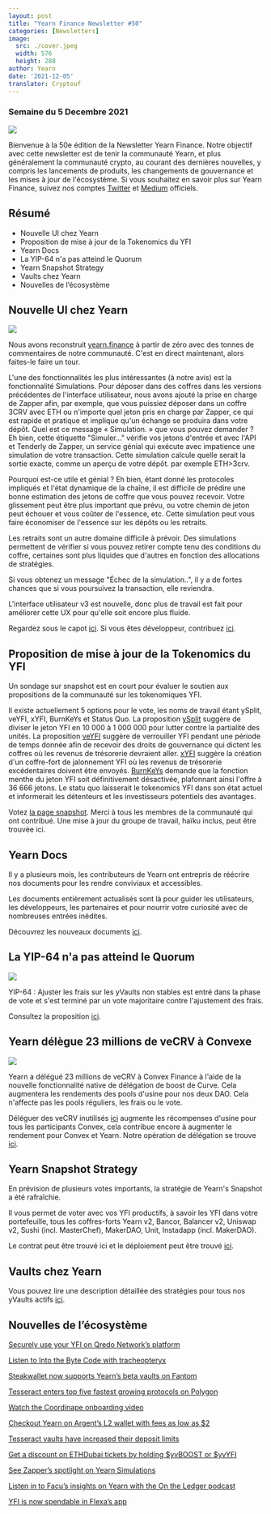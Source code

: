 ```yaml
---
layout: post
title: "Yearn Finance Newsletter #50"
categories: [Newsletters]
image:
  src: ./cover.jpeg
  width: 576
  height: 288
author: Yearn
date: '2021-12-05'
translator: Cryptouf
---
```



### Semaine du 5 Decembre 2021

![](/_posts/_newsletters/Yearn-Finance-Newsletter-50/cover.jpeg?w=880&h=440)

Bienvenue à la 50e édition de la Newsletter Yearn Finance. Notre objectif avec cette newsletter est de tenir la communauté Yearn, et plus généralement la communauté crypto, au courant des dernières nouvelles, y compris les lancements de produits, les changements de gouvernance et les mises à jour de l'écosystème. Si vous souhaitez en savoir plus sur Yearn Finance, suivez nos comptes [Twitter](https://twitter.com/iearnfinance) et [Medium](https://medium.com/iearn) officiels.

## Résumé

- Nouvelle UI chez Yearn
- Proposition de mise à jour de la Tokenomics du YFI
- Yearn Docs
- La YIP-64 n'a pas atteind le Quorum
- Yearn Snapshot Strategy
- Vaults chez Yearn
- Nouvelles de l’écosystème

## Nouvelle UI chez Yearn

![](/_posts/_newsletters/Yearn-Finance-Newsletter-50/image2.jpg?w=1024&h=1024)

Nous avons reconstruit [yearn.finance](https://yearn.finance/) à partir de zéro avec des tonnes de commentaires de notre communauté. C'est en direct maintenant, alors faites-le faire un tour.

L'une des fonctionnalités les plus intéressantes (à notre avis) est la fonctionnalité Simulations. Pour déposer dans des coffres dans les versions précédentes de l'interface utilisateur, nous avons ajouté la prise en charge de Zapper afin, par exemple, que vous puissiez déposer dans un coffre 3CRV avec ETH ou n'importe quel jeton pris en charge par Zapper, ce qui est rapide et pratique et implique qu'un échange se produira dans votre dépôt. Quel est ce message « Simulation. » que vous pouvez demander ? Eh bien, cette étiquette "Simuler..." vérifie vos jetons d'entrée et avec l'API et Tenderly de Zapper, un service génial qui exécute avec impatience une simulation de votre transaction. Cette simulation calcule quelle serait la sortie exacte, comme un aperçu de votre dépôt. par exemple ETH>3crv.

Pourquoi est-ce utile et génial ? Eh bien, étant donné les protocoles impliqués et l'état dynamique de la chaîne, il est difficile de prédire une bonne estimation des jetons de coffre que vous pouvez recevoir. Votre glissement peut être plus important que prévu, ou votre chemin de jeton peut échouer et vous coûter de l'essence, etc. Cette simulation peut vous faire économiser de l'essence sur les dépôts ou les retraits.

Les retraits sont un autre domaine difficile à prévoir. Des simulations permettent de vérifier si vous pouvez retirer compte tenu des conditions du coffre, certaines sont plus liquides que d'autres en fonction des allocations de stratégies.

Si vous obtenez un message "Échec de la simulation..", il y a de fortes chances que si vous poursuivez la transaction, elle reviendra.

L'interface utilisateur v3 est nouvelle, donc plus de travail est fait pour améliorer cette UX pour qu'elle soit encore plus fluide.

Regardez sous le capot [ici](https://medium.com/iearn/yearn-ui-v3-0-a194355bdb1f). Si vous êtes développeur, contribuez [ici](https://github.com/yearn/yearn-finance-v3).

## Proposition de mise à jour de la Tokenomics du YFI

Un sondage sur snapshot est en court pour évaluer le soutien aux propositions de la communauté sur les tokenomiques YFI.

Il existe actuellement 5 options pour le vote, les noms de travail étant ySplit, veYFI, xYFI, BurnKeYs et Status Quo. La proposition [ySplit](https://docs.google.com/document/d/1dAWTkS_ZsXNy7mKKjOFUjILSlLsLz9KhGfLrwVu0GUg/edit) suggère de diviser le jeton YFI en 10 000 à 1 000 000 pour lutter contre la partialité des unités. La proposition [veYFI](https://docs.google.com/document/d/1hoi-IVccOB6iUJYzuApVbyjbQBx8-M0UuzZosb9wlWM/edit) suggère de verrouiller YFI pendant une période de temps donnée afin de recevoir des droits de gouvernance qui dictent les coffres où les revenus de trésorerie devraient aller. [xYFI](https://docs.google.com/document/d/1ev16BXu3bDC8zMSBvHmxMWIeD82ptZck6SJAO5frV5g/edit) suggère la création d'un coffre-fort de jalonnement YFI où les revenus de trésorerie excédentaires doivent être envoyés. [BurnKeYs](https://docs.google.com/document/d/1BqmRsfdfCIaCtNZULdhKqUJzpKdaHE1XOGQlVp2nuSc/edit) demande que la fonction menthe du jeton YFI soit définitivement désactivée, plafonnant ainsi l'offre à 36 666 jetons. Le statu quo laisserait le tokenomics YFI dans son état actuel et informerait les détenteurs et les investisseurs potentiels des avantages.

Votez [la page snapshot](https://yearn.snapshot.page/#/proposal/0x783cb3d57dd59b2827f6a42967375f06504cc947ebaa3c0e495c7b29ffd47aea). Merci à tous les membres de la communauté qui ont contribué. Une mise à jour du groupe de travail, haïku inclus, peut être trouvée ici.

## Yearn Docs

Il y a plusieurs mois, les contributeurs de Yearn ont entrepris de réécrire nos documents pour les rendre conviviaux et accessibles.

Les documents entièrement actualisés sont là pour guider les utilisateurs, les développeurs, les partenaires et pour nourrir votre curiosité avec de nombreuses entrées inédites.

Découvrez les nouveaux documents [ici](https://docs.yearn.finance/).

## La YIP-64 n'a pas atteind le Quorum

![](/_posts/_newsletters/Yearn-Finance-Newsletter-50/image3.jpg?w=1100&h=759)

YIP-64 : Ajuster les frais sur les yVaults non stables est entré dans la phase de vote et s'est terminé par un vote majoritaire contre l'ajustement des frais.

Consultez la proposition [ici](https://snapshot.org/#/ybaby.eth/proposal/0xfe7296601d199b89a8aa53f95d6243ef935d736bea2f13109979d8d5098017d2).

## Yearn délègue 23 millions de veCRV à Convexe

![](/_posts/_newsletters/Yearn-Finance-Newsletter-50/image4.jpg?w=873&h=615)

Yearn a délégué 23 millions de veCRV à Convex Finance à l'aide de la nouvelle fonctionnalité native de délégation de boost de Curve. Cela augmentera les rendements des pools d'usine pour nos deux DAO. Cela n'affecte pas les pools réguliers, les frais ou le vote.

Déléguer des veCRV inutilisés [ici](https://convex-boost-delegation.vercel.app/) augmente les récompenses d'usine pour tous les participants Convex, cela contribue encore à augmenter le rendement pour Convex et Yearn. Notre opération de délégation se trouve [ici](https://etherscan.io/tx/0x4734c879b23c678cb97ba90591e16a14f1f7a2e0a7d71bfa67d2e7bb5d718e5f).

## Yearn Snapshot Strategy

En prévision de plusieurs votes importants, la stratégie de Yearn's Snapshot a été rafraîchie.

Il vous permet de voter avec vos YFI productifs, à savoir les YFI dans votre portefeuille, tous les coffres-forts Yearn v2, Bancor, Balancer v2, Uniswap v2, Sushi (incl. MasterChef), MakerDAO, Unit, Instadapp (incl. MakerDAO).

Le contrat peut être trouvé ici et le déploiement peut être trouvé [ici](https://etherscan.io/address/0xA79e803FffE9DA37477ddaFD7C6F3dbDCa1C566C#code).

## Vaults chez Yearn

Vous pouvez lire une description détaillée des stratégies pour tous nos yVaults actifs [ici](https://medium.com/yearn-state-of-the-vaults/the-vaults-at-yearn-9237905ffed3).

## Nouvelles de l’écosystème

[Securely use your YFI on Qredo Network’s platform](https://twitter.com/QredoNetwork/status/1461031928564436994)

[Listen to Into the Byte Code with tracheopteryx](https://twitter.com/benmercerdev/status/1464347991674863626?s=21)

[Steakwallet now supports Yearn’s beta vaults on Fantom](https://twitter.com/steakwallet/status/1463623834389602311?s=21)

[Tesseract enters top five fastest growing protocols on Polygon](https://twitter.com/marketducky/status/1461734313636945926?s=21)

[Watch the Coordinape onboarding video](https://twitter.com/coordinape/status/1460591450413015043?s=21)

[Checkout Yearn on Argent’s L2 wallet with fees as low as $2](https://twitter.com/argentHQ/status/1468934923264401419)

[Tesseract vaults have increased their deposit limits](https://twitter.com/tesseract_fi/status/1468217220966801413)

[Get a discount on ETHDubai tickets by holding $yvBOOST or $yvYFI](https://twitter.com/ETHDubaiConf/status/1467068791456923648)

[See Zapper’s spotlight on Yearn Simulations](https://twitter.com/zapper_fi/status/1466447565302517765)

[Listen in to Facu’s insights on Yearn with the On the Ledger podcast](https://twitter.com/Ledger/status/1465678701635506185)

[YFI is now spendable in Flexa’s app](https://twitter.com/FlexaHQ/status/1469092114038415364)
